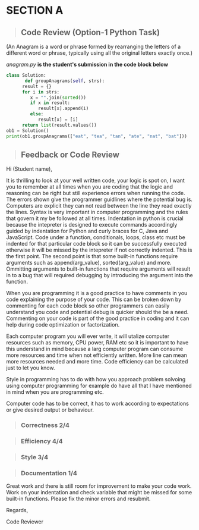  <!-- Headings -->
 # SECTION A
> ## Code Review (Option-1 Python Task)



(An Anagram is a word or phrase formed by rearranging the letters of a different word or phrase, typically using all the original letters exactly once.) 

_anagram.py_ **is the student's submission in the code block below**

```python
class Solution:
       def groupAnagrams(self, strs):
      result = {}
      for i in strs:
         x = "".join(sorted())
         if x in result:
            result[x].append(i)
         else:
            result[x] = [i]
      return list(result.values())
ob1 = Solution()
print(ob1.groupAnagrams(["eat", "tea", "tan", "ate", "nat", "bat"]))
```

>## Feedback or Code Review

Hi (Student name), 

It is thrilling to look at your well written code, your logic is spot on, I want you to remember at all times when you are coding that the logic and reasoning can be right but still experience errors when running the code. The errors shown give the programmer guidlines where the potential bug is. Computers are explicit they can not read between the line they read exactly the lines. Syntax is very important in computer programming and the rules that govern it my be followed at all times. Indentation in python is crucial because the intepreter is designed to execute commands accordingly guided by indentation for Python and curly braces for C, Java and JavaScript. Code under a function, conditionals, loops, class etc must be indented for that particular code block so it can be successfully executed otherwise it will be missed by the intepreter if not correctly indented. This is the first point. The second point is that some built-in functions require arguments such as append(arg_value), sorted(arg_value) and more. Ommitting arguments to built-in functions that require arguments will result in to a bug that will required debugging by introducing the argument into the function.

When you are programming it is a good practice to have comments in you code explaining the purpose of your code. This can be broken down by commenting for each code block so other programmers can easily understand you code and potential debug is quicker should the be a need. Commenting on your code is part of the good practice in coding and it can help during code optimization or factorization.

Each computer program you will ever write, it will utalize computer resources such as memory, CPU power, RAM etc so it is important to have this understand in mind because a larg computer program can consume more resources and time when not efficiently written. More line can mean more resources needed and more time. Code efficiency can be calculated just to let you know.

Style in programming has to do with how you approach problem solvoing using computer programming for example do have all that I have mentioned in mind when you are programming etc. 

Computer code has to be correct, it has to work according to expectations or give desired output or behaviour.


> ### Correctness 2/4

> ### Efficiency 4/4

> ### Style 3/4

> ### Documentation 1/4


Great work and there is still room for improvement to make your code work. Work on your indentation and check variable that might be missed for some built-in functions. Please fix the minor errors and resubmit.

Regards,

Code Reviewer